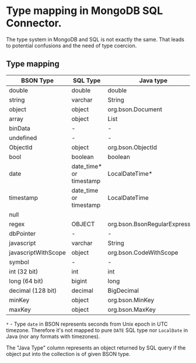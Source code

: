 Type mapping in MongoDB SQL Connector.
=====

The type system in MongoDB and SQL is not exactly the same. That
leads to potential confusions and the need of type coercion. 

Type mapping
----

| BSON Type           | SQL Type                | Java type                      |
|---------------------|-------------------------|--------------------------------|
| double              | double                  | double                         |
| string              | varchar                 | String                         |
| object              | object                  | org.bson.Document              |
| array               | object                  | List                           |
| binData             | -                       | -                              |
| undefined           | -                       | -                              |
| ObjectId            | object                  | org.bson.ObjectId              |
| bool                | boolean                 | boolean                        |
| date                | date_time* or timestamp | LocalDateTime*                 |
| timestamp           | date_time or timestamp  | LocalDateTime                  |
| null                |                         |                                |
| regex               | OBJECT                  | org.bson.BsonRegularExpression |
| dbPointer           | -                       | -                              |
| javascript          | varchar                 | String                         |
| javascriptWithScope | object                  | org.bson.CodeWithScope         |
| symbol              | -                       | -                              |
| int (32 bit)        | int                     | int                            |
| long (64 bit)       | bigint                  | long                           |
| decimal (128 bit)   | decimal                 | BigDecimal                     |
| minKey              | object                  | org.bson.MinKey                |
| maxKey              | object                  | org.bson.MaxKey                |


`*` - Type `date` in BSON represents seconds from Unix epoch in UTC timezone. 
Therefore it's not mapped to pure `DATE` SQL type nor `LocalDate` 
in Java (nor any formats with timezones).

The "Java Type" column represents an object returned by SQL query
if the object put into the collection is of given BSON type.